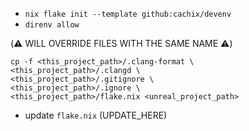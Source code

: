 - `nix flake init --template github:cachix/devenv`
- `direnv allow`

(⚠️ WILL OVERRIDE FILES WITH THE SAME NAME ⚠️)
```
cp -f <this_project_path>/.clang-format \
<this_project_path>/.clangd \
<this_project_path>/.gitignore \
<this_project_path>/.ignore \
<this_project_path>/flake.nix <unreal_project_path>
```

- update `flake.nix` (UPDATE_HERE)
